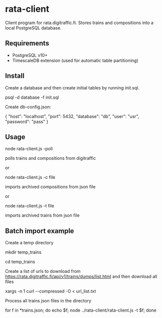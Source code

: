 # rata-client
Client program for rata.digitraffic.fi. Stores trains and compositions into a local PostgreSQL database.

## Requirements

- PostgreSQL v10+
- TimescaleDB extension (used for automatic table partitioning)

## Install

Create a database and then create initial tables by running init.sql.

psql -d database -f init.sql

Create db-config.json:

{
  "host": "localhost",
  "port": 5432,
  "database": "db",
  "user": "usr",
  "password": "pass"
}

## Usage

node rata-client.js -poll

polls trains and compositions from digitraffic

or

node rata-client.js -c file

imports archived compositions from json file

or

node rata-client.js -t file

imports archived trains from json file

## Batch import example

Create a temp directory

mkdir temp_trains

cd temp_trains

Create a list of urls to download from https://rata.digitraffic.fi/api/v1/trains/dumps/list.html and then download all files

xargs -n 1 curl --compressed -O < url_list.txt

Process all trains json files in the directory

for f in *trains.json; do echo $f; node ../rata-client/rata-client.js -t $f; done
